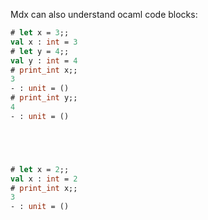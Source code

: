 Mdx can also understand ocaml code blocks:


```ocaml file=sync_to_md.ml,part=toto
# let x = 3;;
val x : int = 3
# let y = 4;;
val y : int = 4
# print_int x;;
3
- : unit = ()
# print_int y;;
4
- : unit = ()
```

```ocaml file=sync_to_md.ml,part=zzz
```

```ocaml file=sync_to_md.ml,part=42
```

```ocaml file=sync_to_md.ml,part=
```

```ocaml file=sync_to_md.ml
```

```ocaml
# let x = 2;;
val x : int = 2
# print_int x;;
3
- : unit = ()
```
